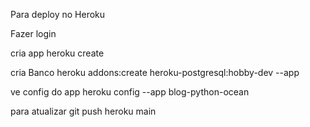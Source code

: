 Para deploy no Heroku

Fazer login

cria app
heroku create

cria Banco
heroku addons:create heroku-postgresql:hobby-dev --app

ve config do app
heroku config --app blog-python-ocean

para atualizar
git push heroku main 